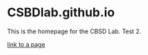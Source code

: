 # CSBDlab.github.io

This is the homepage for the CBSD Lab. Test 2. 


[link to a page](https://github.com/CBSDLab/CBSDlab.github.io/blob/main/Documentation/Overview.Rmd)


